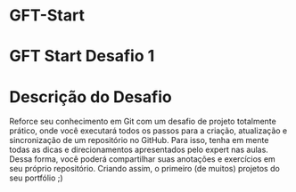 # GFT-Start
# GFT Start Desafio 1

# Descrição do Desafio
 
Reforce seu conhecimento em Git com um desafio de projeto totalmente prático, onde você executará todos os passos para a criação, atualização e  sincronização de um repositório no GitHub. Para isso, tenha em mente todas as dicas e direcionamentos apresentados pelo expert nas aulas. Dessa forma, você poderá compartilhar suas anotações e exercícios em seu próprio repositório. Criando assim, o primeiro (de muitos) projetos do seu portfólio ;)
